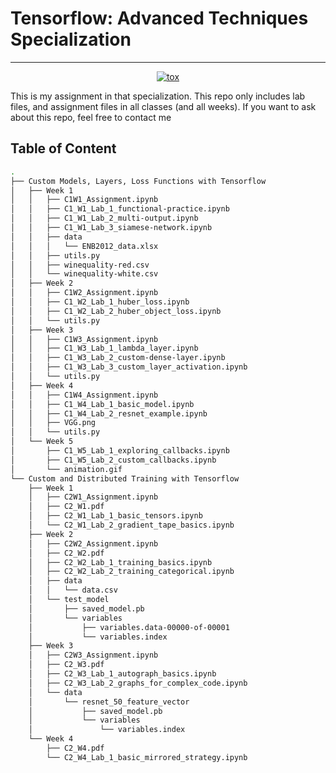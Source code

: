 # Tensorflow: Advanced Techniques Specialization
---

<p align="center">
	<a href="https://github.com/manabil/Tensorflow-Advanced-Techniques-Specialization/actions?workflow=ruff"><img
		alt="tox"
		src="https://github.com/manabil/Tensorflow-Advanced-Techniques-Specialization/workflows/Ruff/badge.svg"></a>
</p>

This is my assignment in that specialization. This repo only includes lab files, and assignment files in all classes (and all weeks). If you want to ask about this repo, feel free to contact me

## Table of Content

```bash
.
├── Custom Models, Layers, Loss Functions with Tensorflow
│   ├── Week 1
│   │   ├── C1W1_Assignment.ipynb
│   │   ├── C1_W1_Lab_1_functional-practice.ipynb
│   │   ├── C1_W1_Lab_2_multi-output.ipynb
│   │   ├── C1_W1_Lab_3_siamese-network.ipynb
│   │   ├── data
│   │   │   └── ENB2012_data.xlsx
│   │   ├── utils.py
│   │   ├── winequality-red.csv
│   │   └── winequality-white.csv
│   ├── Week 2
│   │   ├── C1W2_Assignment.ipynb
│   │   ├── C1_W2_Lab_1_huber_loss.ipynb
│   │   ├── C1_W2_Lab_2_huber_object_loss.ipynb
│   │   └── utils.py
│   ├── Week 3
│   │   ├── C1W3_Assignment.ipynb
│   │   ├── C1_W3_Lab_1_lambda_layer.ipynb
│   │   ├── C1_W3_Lab_2_custom-dense-layer.ipynb
│   │   ├── C1_W3_Lab_3_custom_layer_activation.ipynb
│   │   └── utils.py
│   ├── Week 4
│   │   ├── C1W4_Assignment.ipynb
│   │   ├── C1_W4_Lab_1_basic_model.ipynb
│   │   ├── C1_W4_Lab_2_resnet_example.ipynb
│   │   ├── VGG.png
│   │   └── utils.py
│   └── Week 5
│       ├── C1_W5_Lab_1_exploring_callbacks.ipynb
│       ├── C1_W5_Lab_2_custom_callbacks.ipynb
│       └── animation.gif
└── Custom and Distributed Training with Tensorflow
    ├── Week 1
    │   ├── C2W1_Assignment.ipynb
    │   ├── C2_W1.pdf
    │   ├── C2_W1_Lab_1_basic_tensors.ipynb
    │   └── C2_W1_Lab_2_gradient_tape_basics.ipynb
    ├── Week 2
    │   ├── C2W2_Assignment.ipynb
    │   ├── C2_W2.pdf
    │   ├── C2_W2_Lab_1_training_basics.ipynb
    │   ├── C2_W2_Lab_2_training_categorical.ipynb
    │   ├── data
    │   │   └── data.csv
    │   └── test_model
    │       ├── saved_model.pb
    │       └── variables
    │           ├── variables.data-00000-of-00001
    │           └── variables.index
    ├── Week 3
    │   ├── C2W3_Assignment.ipynb
    │   ├── C2_W3.pdf
    │   ├── C2_W3_Lab_1_autograph_basics.ipynb
    │   ├── C2_W3_Lab_2_graphs_for_complex_code.ipynb
    │   └── data
    │       └── resnet_50_feature_vector
    │           ├── saved_model.pb
    │           └── variables
    │               └── variables.index
    └── Week 4
        ├── C2_W4.pdf
        └── C2_W4_Lab_1_basic_mirrored_strategy.ipynb
```
